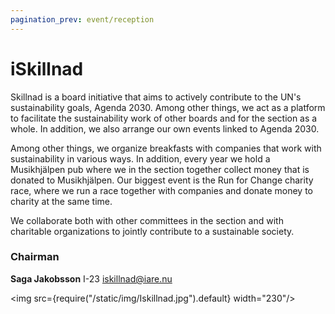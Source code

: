 ```yaml
---
pagination_prev: event/reception 
---
```

# iSkillnad

Skillnad is a board initiative that aims to actively contribute to the UN's sustainability goals, Agenda 2030. Among other things, we act as a platform to facilitate the sustainability work of other boards and for the section as a whole. In addition, we also arrange our own events linked to Agenda 2030.

Among other things, we organize breakfasts with companies that work with sustainability in various ways. In addition, every year we hold a Musikhjälpen pub where we in the section together collect money that is donated to Musikhjälpen. Our biggest event is the Run for Change charity race, where we run a race together with companies and donate money to charity at the same time.

We collaborate both with other committees in the section and with charitable organizations to jointly contribute to a sustainable society.
### Chairman
__Saga Jakobsson__ I-23 iskillnad@iare.nu

<img src={require("/static/img/Iskillnad.jpg").default} width="230"/>